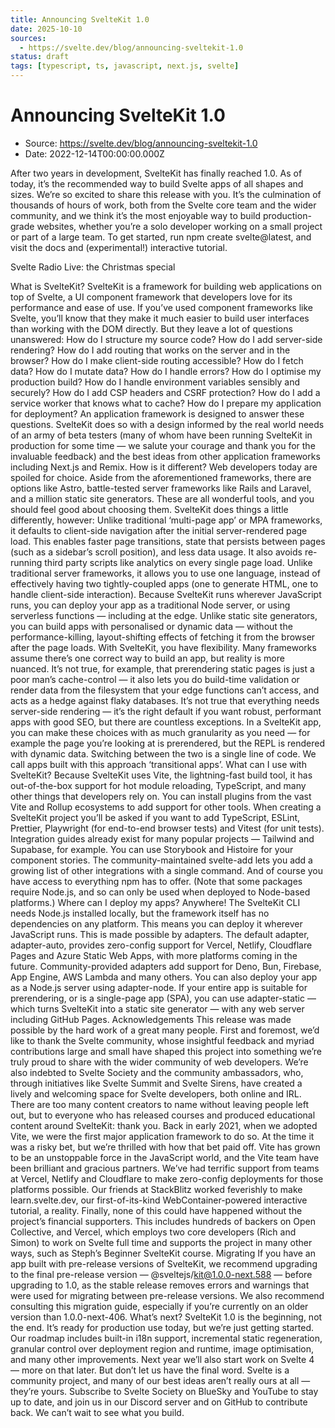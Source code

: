 ```yaml
---
title: Announcing SvelteKit 1.0
date: 2025-10-10
sources:
  - https://svelte.dev/blog/announcing-sveltekit-1.0
status: draft
tags: [typescript, ts, javascript, next.js, svelte]
---
```


# Announcing SvelteKit 1.0

- Source: https://svelte.dev/blog/announcing-sveltekit-1.0
- Date: 2022-12-14T00:00:00.000Z

After two years in development, SvelteKit has finally reached 1.0. As of today, it’s the recommended way to build Svelte apps of all shapes and sizes.
We’re so excited to share this release with you. It’s the culmination of thousands of hours of work, both from the Svelte core team and the wider community, and we think it’s the most enjoyable way to build production-grade websites, whether you’re a solo developer working on a small project or part of a large team.
To get started, run npm create svelte@latest, and visit the docs and (experimental!) interactive tutorial.



Svelte Radio Live: the Christmas special



What is SvelteKit?
SvelteKit is a framework for building web applications on top of Svelte, a UI component framework that developers love for its performance and ease of use.
If you’ve used component frameworks like Svelte, you’ll know that they make it much easier to build user interfaces than working with the DOM directly. But they leave a lot of questions unanswered:
How do I structure my source code?
How do I add server-side rendering?
How do I add routing that works on the server and in the browser?
How do I make client-side routing accessible?
How do I fetch data?
How do I mutate data?
How do I handle errors?
How do I optimise my production build?
How do I handle environment variables sensibly and securely?
How do I add CSP headers and CSRF protection?
How do I add a service worker that knows what to cache?
How do I prepare my application for deployment?
An application framework is designed to answer these questions. SvelteKit does so with a design informed by the real world needs of an army of beta testers (many of whom have been running SvelteKit in production for some time — we salute your courage and thank you for the invaluable feedback) and the best ideas from other application frameworks including Next.js and Remix.
How is it different?
Web developers today are spoiled for choice. Aside from the aforementioned frameworks, there are options like Astro, battle-tested server frameworks like Rails and Laravel, and a million static site generators. These are all wonderful tools, and you should feel good about choosing them.
SvelteKit does things a little differently, however:
Unlike traditional ‘multi-page app’ or MPA frameworks, it defaults to client-side navigation after the initial server-rendered page load. This enables faster page transitions, state that persists between pages (such as a sidebar’s scroll position), and less data usage. It also avoids re-running third party scripts like analytics on every single page load.
Unlike traditional server frameworks, it allows you to use one language, instead of effectively having two tightly-coupled apps (one to generate HTML, one to handle client-side interaction). Because SvelteKit runs wherever JavaScript runs, you can deploy your app as a traditional Node server, or using serverless functions — including at the edge.
Unlike static site generators, you can build apps with personalised or dynamic data — without the performance-killing, layout-shifting effects of fetching it from the browser after the page loads.
With SvelteKit, you have flexibility. Many frameworks assume there’s one correct way to build an app, but reality is more nuanced. It’s not true, for example, that prerendering static pages is just a poor man’s cache-control — it also lets you do build-time validation or render data from the filesystem that your edge functions can’t access, and acts as a hedge against flaky databases. It’s not true that everything needs server-side rendering — it’s the right default if you want robust, performant apps with good SEO, but there are countless exceptions.
In a SvelteKit app, you can make these choices with as much granularity as you need — for example the page you’re looking at is prerendered, but the REPL is rendered with dynamic data. Switching between the two is a single line of code. We call apps built with this approach ‘transitional apps’.
What can I use with SvelteKit?
Because SvelteKit uses Vite, the lightning-fast build tool, it has out-of-the-box support for hot module reloading, TypeScript, and many other things that developers rely on. You can install plugins from the vast Vite and Rollup ecosystems to add support for other tools.
When creating a SvelteKit project you’ll be asked if you want to add TypeScript, ESLint, Prettier, Playwright (for end-to-end browser tests) and Vitest (for unit tests). Integration guides already exist for many popular projects — Tailwind and Supabase, for example. You can use Storybook and Histoire for your component stories. The community-maintained svelte-add lets you add a growing list of other integrations with a single command.
And of course you have access to everything npm has to offer. (Note that some packages require Node.js, and so can only be used when deployed to Node-based platforms.)
Where can I deploy my apps?
Anywhere! The SvelteKit CLI needs Node.js installed locally, but the framework itself has no dependencies on any platform. This means you can deploy it wherever JavaScript runs.
This is made possible by adapters. The default adapter, adapter-auto, provides zero-config support for Vercel, Netlify, Cloudflare Pages and Azure Static Web Apps, with more platforms coming in the future. Community-provided adapters add support for Deno, Bun, Firebase, App Engine, AWS Lambda and many others.
You can also deploy your app as a Node.js server using adapter-node.
If your entire app is suitable for prerendering, or is a single-page app (SPA), you can use adapter-static — which turns SvelteKit into a static site generator — with any web server including GitHub Pages.
Acknowledgements
This release was made possible by the hard work of a great many people. First and foremost, we’d like to thank the Svelte community, whose insightful feedback and myriad contributions large and small have shaped this project into something we’re truly proud to share with the wider community of web developers.
We’re also indebted to Svelte Society and the community ambassadors, who, through initiatives like Svelte Summit and Svelte Sirens, have created a lively and welcoming space for Svelte developers, both online and IRL.
There are too many content creators to name without leaving people left out, but to everyone who has released courses and produced educational content around SvelteKit: thank you.
Back in early 2021, when we adopted Vite, we were the first major application framework to do so. At the time it was a risky bet, but we’re thrilled with how that bet paid off. Vite has grown to be an unstoppable force in the JavaScript world, and the Vite team have been brilliant and gracious partners.
We’ve had terrific support from teams at Vercel, Netlify and Cloudflare to make zero-config deployments for those platforms possible.
Our friends at StackBlitz worked feverishly to make learn.svelte.dev, our first-of-its-kind WebContainer-powered interactive tutorial, a reality.
Finally, none of this could have happened without the project’s financial supporters. This includes hundreds of backers on Open Collective, and Vercel, which employs two core developers (Rich and Simon) to work on Svelte full time and supports the project in many other ways, such as Steph’s Beginner SvelteKit course.
Migrating
If you have an app built with pre-release versions of SvelteKit, we recommend upgrading to the final pre-release version — @sveltejs/kit@1.0.0-next.588 — before upgrading to 1.0, as the stable release removes errors and warnings that were used for migrating between pre-release versions. We also recommend consulting this migration guide, especially if you’re currently on an older version than 1.0.0-next-406.
What’s next?
SvelteKit 1.0 is the beginning, not the end. It’s ready for production use today, but we’re just getting started. Our roadmap includes built-in i18n support, incremental static regeneration, granular control over deployment region and runtime, image optimisation, and many other improvements. Next year we’ll also start work on Svelte 4 — more on that later.
But don’t let us have the final word. Svelte is a community project, and many of our best ideas aren’t really ours at all — they’re yours. Subscribe to Svelte Society on BlueSky and YouTube to stay up to date, and join us in our Discord server and on GitHub to contribute back.
We can’t wait to see what you build.
